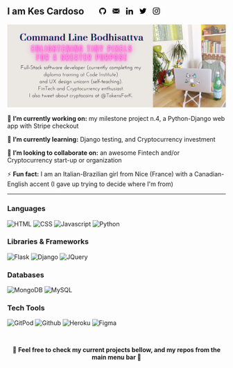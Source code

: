 ## I am Kes Cardoso &nbsp; &nbsp; &nbsp; <a href="https://github.com/kescardoso" alt="GitHub" target="_blank"><img src="https://github.com/kescardoso/kescardoso/blob/master/icons/github-16.png"></a> &nbsp; <a href="mailto:kescardoso@gmail.com" alt="Email" target="_blank"><img src="https://github.com/kescardoso/kescardoso/blob/master/icons/email-16.png"></a> &nbsp; <a href="https://www.linkedin.com/in/kescardoso/" alt="Linkedin" target="_blank"><img src="https://github.com/kescardoso/kescardoso/blob/master/icons/linkedin-16.png"></a> &nbsp; <a href="https://twitter.com/TokensForK" alt="Twitter" target="_blank"><img src="https://github.com/kescardoso/kescardoso/blob/master/icons/twitter-16.png"></a> &nbsp; <a href="https://instagram.com/kescardoso" alt="Instagram" target="_blank"><img src="https://github.com/kescardoso/kescardoso/blob/master/icons/instagram-16.png"></a>

![](https://github.com/kescardoso/kescardoso/blob/master/images/header.png)

🔭 **I’m currently working on:** my milestone project n.4, a Python-Django web app with Stripe checkout

🌱 **I’m currently learning:** Django testing, and Cryptocurrency investment

👯 **I’m looking to collaborate on:** an awesome Fintech and/or Cryptocurrency start-up or organization

⚡ **Fun fact:** I am an Italian-Brazilian girl from Nice (France) with a Canadian-English accent (I gave up trying to decide where I'm from)

<hr>

### Languages

![HTML](https://img.shields.io/static/v1?label=HTML&message=5&style=flat&color=E34F26&logo=html5)
![CSS](https://img.shields.io/static/v1?label=CSS&message=3&style=flat&color=1572B6&logo=css3)
![Javascript](https://img.shields.io/static/v1?label=JavaScript&message=ES8&style=flat&color=F7DF1E&logo=JavaScript)
![Python](https://img.shields.io/static/v1?label=Python&message=3&style=flat&color=3776AB&logo=PYTHON)

### Libraries & Frameworks

![Flask](https://img.shields.io/static/v1?label=Flask&message=1.1.2&style=flat&color=000000&logo=flask)
![Django](https://img.shields.io/static/v1?label=Django&message=3.0.8&style=flat&color=092E20&logo=django)
![JQuery](https://img.shields.io/static/v1?label=JQuery&message=3.5.1&style=flat&color=0769AD&logo=jquery)

### Databases

![MongoDB](https://img.shields.io/static/v1?label=MongoDB&message=4,2,8&style=flat&color=47A248&logo=mongodb)
![MySQL](https://img.shields.io/static/v1?label=MySQL&message=8&style=flat&color=4479A1&logo=mysql)

### Tech Tools

![GitPod](https://img.shields.io/static/v1?label=GitPod&message=🌟&style=flat&color=1AA6E4&logo=gitpod)
![Github](https://img.shields.io/static/v1?label=GitHub&message=🪐&style=flat&color=181717&logo=github)
![Heroku](https://img.shields.io/static/v1?label=Heroku&message=👽&style=flat&color=430098&logo=heroku)
![Figma](https://img.shields.io/static/v1?label=Figma&message=🌴&style=flat&color=F24E1E&logo=figma)

<br>

<p align="center">
    🔔
    <strong>Feel free to check my current projects bellow, and my repos from the main menu bar 👀</strong>

</p>